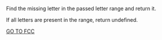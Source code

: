 Find the missing letter in the passed letter range and return it.

If all letters are present in the range, return undefined.

<a href="https://www.freecodecamp.org/learn/javascript-algorithms-and-data-structures/intermediate-algorithm-scripting/missing-letters">GO TO FCC</a>